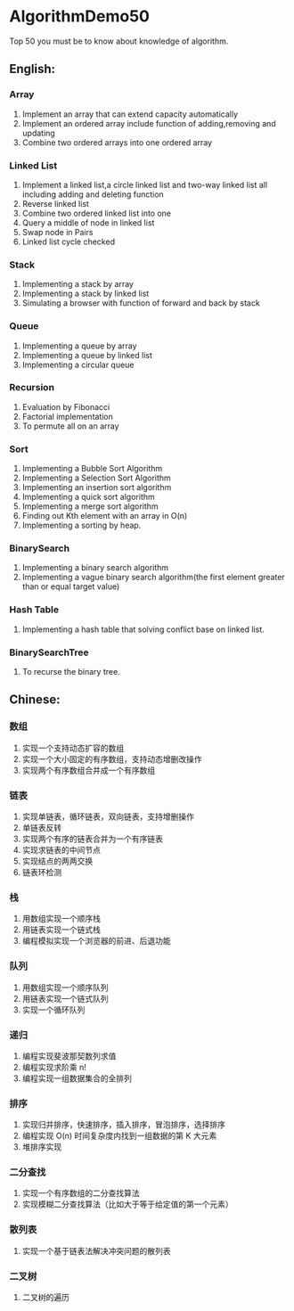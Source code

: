 # AlgorithmDemo50

Top 50 you must be to know about knowledge of algorithm.

## English:

### Array

1. Implement an array that can extend capacity automatically
2. Implement an ordered array include function of adding,removing and updating
3. Combine two ordered arrays into one ordered array

### Linked List

1. Implement a linked list,a circle linked list and two-way linked list all including adding and deleting function
2. Reverse linked list
3. Combine two ordered linked list into one
4. Query a middle of node in linked list
5. Swap node in Pairs
6. Linked list cycle checked

### Stack

1. Implementing a stack by array
2. Implementing a stack by linked list
3. Simulating a browser with function of forward and back by stack

### Queue

1. Implementing a queue by array
2. Implementing a queue by linked list
3. Implementing a circular queue

### Recursion

1. Evaluation by Fibonacci
2. Factorial implementation
3. To permute all on an array

### Sort

1. Implementing a Bubble Sort Algorithm
2. Implementing a Selection Sort Algorithm
3. Implementing an insertion sort algorithm
4. Implementing a quick sort algorithm
5. Implementing a merge sort algorithm
6. Finding out Kth element with an array in O(n)
7. Implementing a sorting by heap.

### BinarySearch

1. Implementing a binary search algorithm
2. Implementing a vague binary search algorithm(the first element greater than or equal target value)

### Hash Table

1. Implementing a hash table that solving conflict base on linked list.

### BinarySearchTree

1. To recurse the binary tree.

## Chinese:

### 数组

1. 实现一个支持动态扩容的数组
2. 实现一个大小固定的有序数组，支持动态增删改操作
3. 实现两个有序数组合并成一个有序数组

### 链表

1. 实现单链表，循环链表，双向链表，支持增删操作
2. 单链表反转
3. 实现两个有序的链表合并为一个有序链表
4. 实现求链表的中间节点
5. 实现结点的两两交换
6. 链表环检测

### 栈

1. 用数组实现一个顺序栈 
2. 用链表实现一个链式栈
3. 编程模拟实现一个浏览器的前进、后退功能

### 队列

1. 用数组实现一个顺序队列
2. 用链表实现一个链式队列
3. 实现一个循环队列

### 递归

1. 编程实现斐波那契数列求值
2. 编程实现求阶乘 n!
3. 编程实现一组数据集合的全排列

### 排序

1. 实现归并排序，快速排序，插入排序，冒泡排序，选择排序
2. 编程实现 O(n) 时间复杂度内找到一组数据的第 K 大元素
3. 堆排序实现

### 二分查找

1. 实现一个有序数组的二分查找算法
2. 实现模糊二分查找算法（比如大于等于给定值的第一个元素）

### 散列表

1. 实现一个基于链表法解决冲突问题的散列表

### 二叉树

1. 二叉树的遍历